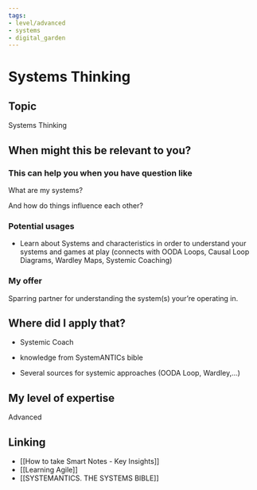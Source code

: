 ```yaml
---
tags: 
- level/advanced
- systems
- digital_garden
---
```

# Systems Thinking
## Topic

Systems Thinking

## When might this be relevant to you?

### This can help you when you have question like

What are my systems?

And how do things influence each other?

### Potential usages

-   Learn about Systems and characteristics in order to understand your systems and games at play (connects with OODA Loops, Causal Loop Diagrams, Wardley Maps, Systemic Coaching)
    

### My offer

Sparring partner for understanding the system(s) your’re operating in.

## Where did I apply that?

-   Systemic Coach
    
-   knowledge from SystemANTICs bible
    
-   Several sources for systemic approaches (OODA Loop, Wardley,…)
    

## My level of expertise

Advanced

## Linking
+ [[How to take Smart Notes - Key Insights]]
+ [[Learning Agile]]
+ [[SYSTEMANTICS. THE SYSTEMS BIBLE]]